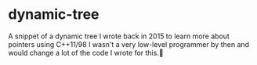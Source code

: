 # dynamic-tree
A snippet of a dynamic tree I wrote back in 2015 to learn more about pointers using C++11/98
I wasn't a very low-level programmer by then and would change a lot of the code I wrote for this.
